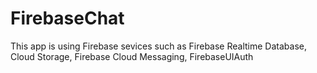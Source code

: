 # FirebaseChat

This app is using Firebase sevices such as 
Firebase Realtime Database, 
Cloud Storage, 
Firebase Cloud Messaging, 
FirebaseUIAuth
